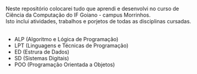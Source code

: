 Neste repositório colocarei tudo que aprendi e desenvolvi no curso de Ciência da Computação do IF Goiano - campus Morrinhos.
<br>Isto inclui atividades, trabalhos e porjetos de todas as disciplinas cursadas.
<br><br>
<ul>
<li>ALP (Algoritmo e Lógica de Programação)</li>
<li>LPT (Linguagens e Técnicas de Programação)</li>
<li>ED (Estrura de Dados)</li>
<li>SD (Sistemas Digitais)</li>
<li>POO (Programação Orientada a Objetos)</li>
</ul>
